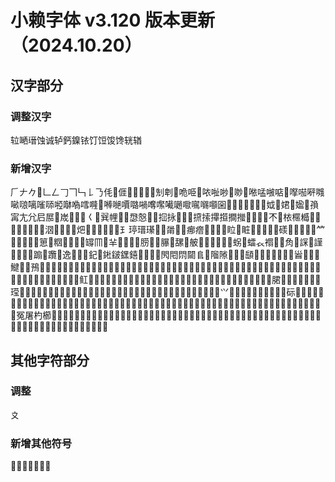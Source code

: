 # 小赖字体 v3.120 版本更新（2024.10.20）

## 汉字部分

### 调整汉字

䢂嗮瑨蚀诚轳鈣鎳铱饤饾馂馋𨐈𬨎

### 新增汉字

𠂆𠂇𠂊𠂒𠃊𠃋𠃌𠃍𠃑𠄌𠄎𠇔𠉂𠊎𠊟𠋆𠍐𠕆𠚤𠜎𠜱𠧚𠱓𠱸𠲎𠲖𠳏𠳕𠳼𠴕𠵝𠵱𠵼𠵿𠶧𠸁𠸎𠸏𠹶𠹷𠺖𠺘𠻗𠻘𠻹𠻺𠼭𠼮𠽌𠾐𠾖𠾴𠾼𠿪𡀔𡁜𡁯𡁵𡁶𡁻𡂿𡃉𡃶𡅅𡇙𡌴𡍌𡍷𡏋𡑍𡒄𡚦𡛟𡛰𡝗𡟓𡟚𡠍𡥼𡩋𡯁𡯂𡰪𡲢𡶦𡷫𡸃𡺎𡽗𡿨𢀖𢁉𢃇𢒉𢙐𢞵𢡱𢪏𢪱𢫏𢫕𢫬𢱉𢱋𢱑𢱢𢳂𢴈𢵧𢺳𢽾𣁴𣈶𣋉𣎴𣏢𣐿𣘗𣚺𣨼𣪕𣬂𣬠𣬶𣭲𣱝𣱼𣲷𣴓𣵦𣸤𤆢𤆵𤌙𤘅𤝽𤞤𤞶𤟯𤣩𤧟𤨁𤪌𤭢𤯥𤰉𤰚𤱙𤶸𤺧𤻊𥁐𥁢𥄨𥅈𥅻𥅾𥆧𥇢𥉳𥍉𥕍𥖄𥗽𥘌𥤮𥥷𥧑𥫗𥬞𥬠𥬯𥮜𥮾𥯨𥷑𥹉𥻵𥿝𦈖𦈠𦉘𦉫𦌊𦍋𦎓𦏴𦕓𦗒𦛨𦞦𦠿𦢊𦤀𦧲𦨩𦨭𦪽𦭌𦰏𦶟𦻘𧃽𧊅𧎥𧒽𧘇𧝁𧟄𧟰𧢲𧦧𧨾𧨿𧫴𧮪𧴪𧿁𨃅𨃩𨃰𨈇𨓈𨓜𨖕𨚗𨞪𨥈𨦡𨧀𨨏𨭆𨭎𨰾𨱍𨱎𨱓𨳊𨳍𨳒𨶙𨸏𨺓𨻧𨻶𩉜𩑝𩒺𩓥𩚟𩚨𩛃𩝑𩞰𩠌𩠍𩠐𩨂𩮜𩰘𩻸𩽼𩾇𩿎𪀋𪁏𪉈𪎊𪜶𪞝𪠳𪠸𪠽𪢮𪣝𪥰𪨇𪨊𪨗𪭢𪮋𪱷𪲔𪷽𪻐𪽇𪾔𪾦𪿖𫂈𫃑𫄛𫄟𫄤𫄥𫄫𫈰𫉁𫊻𫋌𫌨𫍟𫍢𫍻𫎫𫐑𫐖𫐘𫓩𫔇𫖃𫖒𫖔𫖘𫖹𫗠𫗦𫗩𫗫𫗮𫗰𫘤𫘥𫘭𫚈𫚉𫚒𫚔𫚥𫛚𫛞𫛣𫛩𫛳𫛶𫛸𫜨𫜬𫜷𫜹𫝺𫢒𫣊𫧯𫩛𫪁𫪘𫫦𫫾𫭪𫮅𫰂𫰡𫰰𫲦𫵘𫵼𫼝𬂁𬃀𬃘𬄩𬆮𬇘𬇞𬊶𬎆𬑗𬖋𬖑𬖞𬘜𬘝𬘢𬘵𬙆𬠅𬢊𬣀𬤰𬧀𬪍𬬫𬬲𬬺𬭣𬭲𬭴𬮤𬮴𬱦𬲱𬲽𬳇𬴐𬶧𬸅𬸈𬸩𬸱𭄛𭎂𭕄𭕆𭘓𭚦𭣇𭣧𭤰𭪆𭱊𭴊𭹜𮀔𮆏𮉡𮉢𮉤𮉧𮉨𮉪𮉫𮉬𮉯𮐚𮐨𮔂𮔅𮔊𮖁𮖱𮙊𮙋𮝴𮝵𮝸𮝹𮝺𮠞𮣲𮣳𮣴𮣵𮣶𮣷𮤲𮧴𮨻𮩛𮩝𮩞𮪥𮫂𮬜𮬝𮬞𮬟𮬠𮬡𮬢𮬣𮬤𮭥𮭦𮭨𮭪𮭰𮮇𮯙𮱣𮱻𮴿𮷵𮹝冤屠杓櫛𰃷𰇣𰋀𰌀𰌂𰞇𰟘𰡘𰤕𰧉𰪿𰯼𰰨𰱱𰱲𰵝𰵞𰵧𰵴𰵼𰶊𰷠𰷥𰽗𰽚𰽴𰽽𰾠𰾫𱂐𱂨𱂩𱂱𱃪𱃱𱃺𱅈𱅋𱅛𱇣𱇱𱉔𱉵𱊃𱊈𱌮𱎼𱏿𱖎𱖒𱫉𱮒𱮜𱴟𱴱𱸇𱹍𲀃𲂎𲈗𲋤𲍛𲍭𲍿

## 其他字符部分

### 调整

〩

### 新增其他符号

⿼⿽⿾⿿㇤㇥㇯
